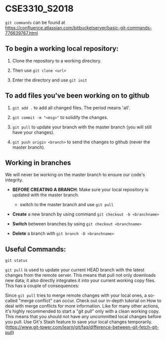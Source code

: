 # CSE3310_S2018

`git commands` can be found at https://confluence.atlassian.com/bitbucketserver/basic-git-commands-776639767.html

## To begin a working local repository:

1. Clone the repository to a working directory.

2. Then use `git clone <url>`

3. Enter the directory and use `git init`


## To add files you've been working on to github

1. `git add .` to add all changed files. The period means 'all'.

2. `git commit -m "<msg>"` to solidify the changes.

3. `git pull` to update your branch with the master branch (you will still have your changes).

4. `git push origin <branch>` to send the changes to github (never the master branch).



## Working in branches

We will never be working on the master branch to ensure our code's integrity.

- **BEFORE CREATING A BRANCH**: Make sure your local repository is updated with the master branch.

	- switch to the master branch and use `git pull`

- **Create** a new branch by using command `git checkout -b <branchname>`

- **Switch** between branches by using `git checkout <branchname>`

- **Delete** a branch with `git branch -D <branchname>`

## Useful Commands:

`git status`

`git pull` is used to update your current HEAD branch with the latest changes from the remote server. This means that pull not only downloads new data; it also directly integrates it into your current working copy files. This has a couple of consequences:

Since `git pull` tries to merge remote changes with your local ones, a so-called "merge conflict" can occur. Check out our in-depth tutorial on How to deal with merge conflicts for more information.
Like for many other actions, it's highly recommended to start a "git pull" only with a clean working copy. This means that you should not have any uncommitted local changes before you pull. Use Git's Stash feature to save your local changes temporarily. (https://www.git-tower.com/learn/git/faq/difference-between-git-fetch-git-pull)
